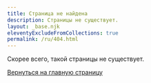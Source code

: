```yaml
---
title: Страница не найдена
description: Страницы не существует.
layout: _base.njk
eleventyExcludeFromCollections: true
permalink: /ru/404.html
---
```


Скорее всего, такой страницы не существует.

[Вернуться на главную страницу](/ru/)
